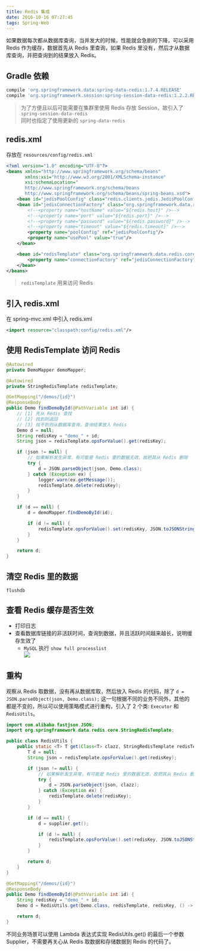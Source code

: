 ```yaml
---
title: Redis 集成
date: 2016-10-16 07:27:45
tags: Spring-Web
---
```

如果数据每次都从数据库查询，当并发大的时候，性能就会急剧的下降，可以采用 Redis 作为缓存，数据首先从 Redis 里查询，如果 Redis 里没有，然后才从数据库查询，并把查询到的结果放入 Redis。

<!--more-->

## Gradle 依赖
```groovy
compile 'org.springframework.data:spring-data-redis:1.7.4.RELEASE'
compile 'org.springframework.session:spring-session-data-redis:1.2.2.RELEASE'
```

> 为了方便且以后可能需要在集群里使用 Redis 存放 Session，故引入了 `spring-session-data-redis`  
> 同时也指定了使用更新的 `spring-data-redis`

## redis.xml
存放在 `resources/config/redis.xml`

```xml
<?xml version="1.0" encoding="UTF-8"?>
<beans xmlns="http://www.springframework.org/schema/beans"
       xmlns:xsi="http://www.w3.org/2001/XMLSchema-instance"
       xsi:schemaLocation="
       http://www.springframework.org/schema/beans
       http://www.springframework.org/schema/beans/spring-beans.xsd">
    <bean id="jedisPoolConfig" class="redis.clients.jedis.JedisPoolConfig"/>
    <bean id="jedisConnectionFactory" class="org.springframework.data.redis.connection.jedis.JedisConnectionFactory">
        <!--<property name="hostName" value="${redis.host}" />-->
        <!--<property name="port" value="${redis.port}" />-->
        <!--<property name="password" value="${redis.password}" />-->
        <!--<property name="timeout" value="${redis.timeout}" />-->
        <property name="poolConfig" ref="jedisPoolConfig"/>
        <property name="usePool" value="true"/>
    </bean>

    <bean id="redisTemplate" class="org.springframework.data.redis.core.StringRedisTemplate">
        <property name="connectionFactory" ref="jedisConnectionFactory"/>
    </bean>
</beans>
```
> `redisTemplate` 用来访问 Redis 

## 引入 redis.xml
在 spring-mvc.xml 中引入 redis.xml

```xml
<import resource="classpath:config/redis.xml"/>
```

## 使用 RedisTemplate 访问 Redis
```java
@Autowired
private DemoMapper demoMapper;

@Autowired
private StringRedisTemplate redisTemplate;

@GetMapping("/demos/{id}")
@ResponseBody
public Demo findDemoById(@PathVariable int id) {
    // [1] 先从 Redis 查找
    // [2] 找到则返回
    // [3] 找不到则从数据库查询，查询结果放入 Redis
    Demo d = null;
    String redisKey = "demo_" + id;
    String json = redisTemplate.opsForValue().get(redisKey);

    if (json != null) {
        // 如果解析发生异常，有可能是 Redis 里的数据无效，故把其从 Redis 删除
        try {
            d = JSON.parseObject(json, Demo.class);
        } catch (Exception ex) {
            logger.warn(ex.getMessage());
            redisTemplate.delete(redisKey);
        }
    }

    if (d == null) {
        d = demoMapper.findDemoById(id);

        if (d != null) {
            redisTemplate.opsForValue().set(redisKey, JSON.toJSONString(d));
        }
    }

    return d;
}
```

## 清空 Redis 里的数据
```
flushdb
```

## 查看 Redis 缓存是否生效
* 打印日志
* 查看数据库链接的非活跃时间，查询到数据，并且活跃时间越来越长，说明缓存生效了
    * `MySQL` 执行 `show full processlist`  
    ![](/img/spring-web/mysql-connection-status.png)

## 重构
观察从 Redis 取数据，没有再从数据库取，然后放入 Redis 的代码，除了 `d = JSON.parseObject(json, Demo.class);` 这一句根据不同的业务不同外，其他的都是不变的，所以可以使用策略模式进行重构，引入了 2 个类: `Executor` 和 `RedisUtils`。

```java
import com.alibaba.fastjson.JSON;
import org.springframework.data.redis.core.StringRedisTemplate;

public class RedisUtils {
    public static <T> T get(Class<T> clazz, StringRedisTemplate redisTemplate, String redisKey, Supplier<T> supplier) {
        T d = null;
        String json = redisTemplate.opsForValue().get(redisKey);

        if (json != null) {
            // 如果解析发生异常，有可能是 Redis 里的数据无效，故把其从 Redis 删除
            try {
                d = JSON.parseObject(json, clazz);
            } catch (Exception ex) {
                redisTemplate.delete(redisKey);
            }
        }

        if (d == null) {
            d = supplier.get();

            if (d != null) {
                redisTemplate.opsForValue().set(redisKey, JSON.toJSONString(d));
            }
        }

        return d;
    }
}
```

```java
@GetMapping("/demos/{id}")
@ResponseBody
public Demo findDemoById(@PathVariable int id) {
    String redisKey = "demo_" + id;
    Demo d = RedisUtils.get(Demo.class, redisTemplate, redisKey, () -> demoMapper.findDemoById(id));

    return d;
}
```

不同业务场景可以使用 Lambda 表达式实现 RedisUtils.get() 的最后一个参数 Supplier，不需要再关心从 Redis 取数据和存储数据到 Redis 的代码了。
